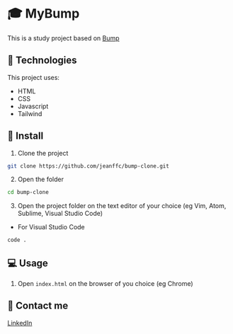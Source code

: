 # 🎓 MyBump

This is a study project based on <a href="https://replay.software/bump">Bump</a>

## 📌 Technologies

This project uses:

- HTML
- CSS
- Javascript
- Tailwind

## 🚀 Install

1. Clone the project

```bash
git clone https://github.com/jeanffc/bump-clone.git
```

2. Open the folder

```bash
cd bump-clone
```

3. Open the project folder on the text editor of your choice (eg Vim, Atom, Sublime, Visual Studio Code)

- For Visual Studio Code

```bash
code .
```

## 💻 Usage

1. Open `index.html` on the browser of you choice (eg Chrome)

## 📱 Contact me

<a href="https://www.linkedin.com/in/jeancampos/"> LinkedIn</a>
